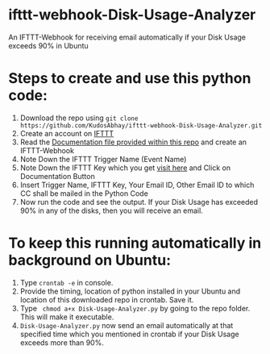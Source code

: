 # ifttt-webhook-Disk-Usage-Analyzer
An IFTTT-Webhook for receiving email automatically if your Disk Usage exceeds 90% in Ubuntu

# Steps to create and use this python code:
1.  Download the repo using ```git clone https://github.com/KudosAbhay/ifttt-webhook-Disk-Usage-Analyzer.git```
2.  Create an account on [IFTTT](https://ifttt.com/)
3.  Read the [Documentation file provided within this repo](https://github.com/KudosAbhay/ifttt-webhook-Disk-Usage-Analyzer/blob/master/Steps%20to%20make%20an%20ifttt-webhook%20to%20send%20email.txt) and create an IFTTT-Webhook 
4.  Note Down the IFTTT Trigger Name (Event Name)
5.  Note Down the IFTTT Key which you get [visit here](https://ifttt.com/maker_webhooks) and Click on Documentation Button
6.  Insert Trigger Name, IFTTT Key, Your Email ID, Other Email ID to which CC shall be mailed in the Python Code
7.  Now run the code and see the output. If your Disk Usage has exceeded 90% in any of the disks, then you will receive an email.



# To keep this running automatically in background on Ubuntu:
1.  Type ``` crontab -e ``` in console.
2.  Provide the timing, location of python installed in your Ubuntu and location of this downloaded repo in crontab. Save it.
3.  Type ``` chmod a+x Disk-Usage-Analyzer.py``` by going to the repo folder. This will make it executable.
4.  ```Disk-Usage-Analyzer.py``` now send an email automatically at that specified time which you mentioned in crontab if your Disk Usage exceeds more than 90%.



